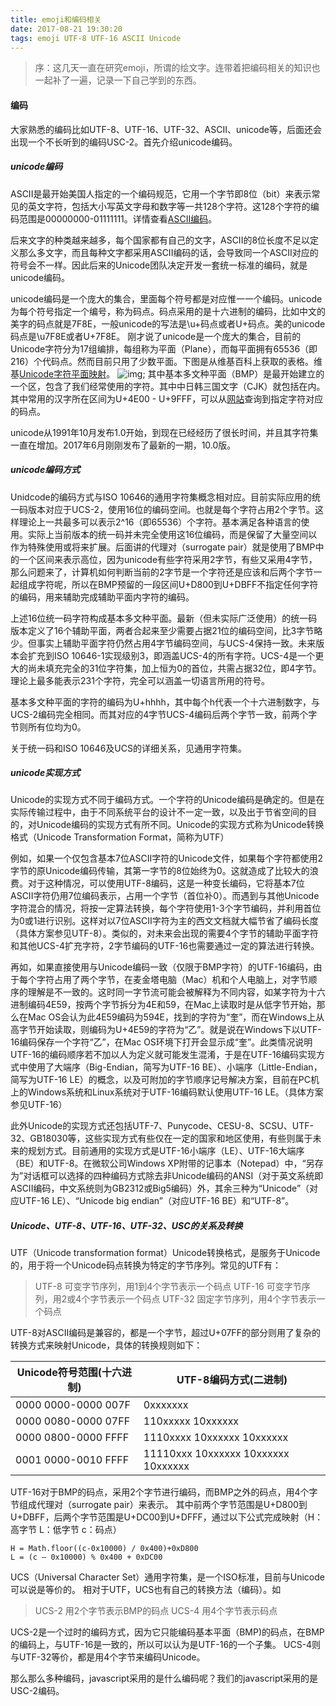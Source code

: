 ```yaml
---
title: emoji和编码相关
date: 2017-08-21 19:30:20
tags: emoji UTF-8 UTF-16 ASCII Unicode
---
```


>  序：这几天一直在研究emoji，所谓的绘文字。连带着把编码相关的知识也一起补了一遍，记录一下自己学到的东西。

#### 编码
大家熟悉的编码比如UTF-8、UTF-16、UTF-32、ASCII、unicode等，后面还会出现一个不长听到的编码USC-2。首先介绍unicode编码。

##### unicode编码

ASCII是最开始美国人指定的一个编码规范，它用一个字节即8位（bit）来表示常见的英文字符，包括大小写英文字母和数字等一共128个字符。这128个字符的编码范围是00000000-01111111。详情查看[ASCII编码](http://www.asciitable.com/)。

后来文字的种类越来越多，每个国家都有自己的文字，ASCII的8位长度不足以定义那么多文字，而且每种文字都采用ASCII编码的话，会导致同一个ASCII对应的符号会不一样。因此后来的Unicode团队决定开发一套统一标准的编码，就是unicode编码。

unicode编码是一个庞大的集合，里面每个符号都是对应惟一一个编码。unicode为每个符号指定一个编号，称为码点。码点采用的是十六进制的编码，比如中文的美字的码点就是7F8E，一般unicode的写法是\u+码点或者U+码点。美的unicode码点是\u7F8E或者U+7F8E。
刚才说了unicode是一个庞大的集合，目前的Unicode字符分为17组编排，每组称为平面（Plane），而每平面拥有65536（即216）个代码点。然而目前只用了少数平面。下图是从维基百科上获取的表格。维基[Unicode字符平面映射](https://zh.wikipedia.org/wiki/Unicode%E5%AD%97%E7%AC%A6%E5%B9%B3%E9%9D%A2%E6%98%A0%E5%B0%84)。
![img](../../public/images/myPic/piangmian.png);
其中基本多文种平面（BMP）是最开始建立的一个区，包含了我们经常使用的字符。其中中日韩三国文字（CJK）就包括在内。其中常用的汉字所在区间为U+4E00 - U+9FFF，可以从[网站](https://codepoints.net/basic_multilingual_plane)查询到指定字符对应的码点。

unicode从1991年10月发布1.0开始，到现在已经经历了很长时间，并且其字符集一直在增加。2017年6月刚刚发布了最新的一期，10.0版。

##### unicode编码方式

Unidcode的编码方式与ISO 10646的通用字符集概念相对应。目前实际应用的统一码版本对应于UCS-2，使用16位的编码空间。也就是每个字符占用2个字节。这样理论上一共最多可以表示2^16（即65536）个字符。基本满足各种语言的使用。实际上当前版本的统一码并未完全使用这16位编码，而是保留了大量空间以作为特殊使用或将来扩展。后面讲的代理对（surrogate pair）就是使用了BMP中的一个区间来表示高位，因为unicode有些字符采用2字节，有些又采用4字节，那么问题来了，计算机如何判断当前的2字节是一个字符还是应该和后两个字节一起组成字符呢，所以在BMP预留的一段区间U+D800到U+DBFF不指定任何字符的编码，用来辅助完成辅助平面内字符的编码。

上述16位统一码字符构成基本多文种平面。最新（但未实际广泛使用）的统一码版本定义了16个辅助平面，两者合起来至少需要占据21位的编码空间，比3字节略少。但事实上辅助平面字符仍然占用4字节编码空间，与UCS-4保持一致。未来版本会扩充到ISO 10646-1实现级别3，即涵盖UCS-4的所有字符。UCS-4是一个更大的尚未填充完全的31位字符集，加上恒为0的首位，共需占据32位，即4字节。理论上最多能表示231个字符，完全可以涵盖一切语言所用的符号。

基本多文种平面的字符的编码为U+hhhh，其中每个h代表一个十六进制数字，与UCS-2编码完全相同。而其对应的4字节UCS-4编码后两个字节一致，前两个字节则所有位均为0。

关于统一码和ISO 10646及UCS的详细关系，见通用字符集。

##### unicode实现方式
Unicode的实现方式不同于编码方式。一个字符的Unicode编码是确定的。但是在实际传输过程中，由于不同系统平台的设计不一定一致，以及出于节省空间的目的，对Unicode编码的实现方式有所不同。Unicode的实现方式称为Unicode转换格式（Unicode Transformation Format，简称为UTF）

例如，如果一个仅包含基本7位ASCII字符的Unicode文件，如果每个字符都使用2字节的原Unicode编码传输，其第一字节的8位始终为0。这就造成了比较大的浪费。对于这种情况，可以使用UTF-8编码，这是一种变长编码，它将基本7位ASCII字符仍用7位编码表示，占用一个字节（首位补0）。而遇到与其他Unicode字符混合的情况，将按一定算法转换，每个字符使用1-3个字节编码，并利用首位为0或1进行识别。这样对以7位ASCII字符为主的西文文档就大幅节省了编码长度（具体方案参见UTF-8）。类似的，对未来会出现的需要4个字节的辅助平面字符和其他UCS-4扩充字符，2字节编码的UTF-16也需要通过一定的算法进行转换。

再如，如果直接使用与Unicode编码一致（仅限于BMP字符）的UTF-16编码，由于每个字符占用了两个字节，在麦金塔电脑（Mac）机和个人电脑上，对字节顺序的理解是不一致的。这时同一字节流可能会被解释为不同内容，如某字符为十六进制编码4E59，按两个字节拆分为4E和59，在Mac上读取时是从低字节开始，那么在Mac OS会认为此4E59编码为594E，找到的字符为“奎”，而在Windows上从高字节开始读取，则编码为U+4E59的字符为“乙”。就是说在Windows下以UTF-16编码保存一个字符“乙”，在Mac OS环境下打开会显示成“奎”。此类情况说明UTF-16的编码顺序若不加以人为定义就可能发生混淆，于是在UTF-16编码实现方式中使用了大端序（Big-Endian，简写为UTF-16 BE）、小端序（Little-Endian，简写为UTF-16 LE）的概念，以及可附加的字节顺序记号解决方案，目前在PC机上的Windows系统和Linux系统对于UTF-16编码默认使用UTF-16 LE。（具体方案参见UTF-16）

此外Unicode的实现方式还包括UTF-7、Punycode、CESU-8、SCSU、UTF-32、GB18030等，这些实现方式有些仅在一定的国家和地区使用，有些则属于未来的规划方式。目前通用的实现方式是UTF-16小端序（LE）、UTF-16大端序（BE）和UTF-8。在微软公司Windows XP附带的记事本（Notepad）中，“另存为”对话框可以选择的四种编码方式除去非Unicode编码的ANSI（对于英文系统即ASCII编码，中文系统则为GB2312或Big5编码）外，其余三种为“Unicode”（对应UTF-16 LE）、“Unicode big endian”（对应UTF-16 BE）和“UTF-8”。


##### Unicode、UTF-8、UTF-16、UTF-32、USC的关系及转换
UTF（Unicode transformation format）Unicode转换格式，是服务于Unicode的，用于将一个Unicode码点转换为特定的字节序列。常见的UTF有：
> UTF-8 可变字节序列，用1到4个字节表示一个码点 
> UTF-16 可变字节序列，用2或4个字节表示一个码点 
> UTF-32 固定字节序列，用4个字节表示一个码点

UTF-8对ASCⅡ编码是兼容的，都是一个字节，超过U+07FF的部分则用了复杂的转换方式来映射Unicode，具体的转换规则如下：

Unicode符号范围(十六进制) | UTF-8编码方式(二进制)
---|---
0000 0000-0000 007F | 0xxxxxxx
0000 0080-0000 07FF | 110xxxxx 10xxxxxx
0000 0800-0000 FFFF | 1110xxxx 10xxxxxx 10xxxxxx
0001 0000-0010 FFFF | 11110xxx 10xxxxxx 10xxxxxx 10xxxxxx

UTF-16对于BMP的码点，采用2个字节进行编码，而BMP之外的码点，用4个字节组成代理对（surrogate pair）来表示。
其中前两个字节范围是U+D800到U+DBFF，后两个字节范围是U+DC00到U+DFFF，通过以下公式完成映射（H：高字节 L：低字节 c：码点） 
```
H = Math.floor((c-0x10000) / 0x400)+0xD800 
L = (c – 0x10000) % 0x400 + 0xDC00
```
UCS（Universal Character Set）通用字符集，是一个ISO标准，目前与Unicode可以说是等价的。 
相对于UTF，UCS也有自己的转换方法（编码）。如

> UCS-2 用2个字节表示BMP的码点 
> UCS-4 用4个字节表示码点

UCS-2是一个过时的编码方式，因为它只能编码基本平面（BMP)的码点，在BMP的编码上，与UTF-16是一致的，所以可以认为是UTF-16的一个子集。 
UCS-4则与UTF-32等价，都是用4个字节来编码Unicode。

那么那么多种编码，javascript采用的是什么编码呢？我们的javascript采用的是USC-2编码。
